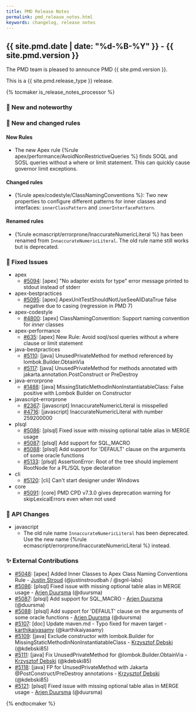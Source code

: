 ```yaml
---
title: PMD Release Notes
permalink: pmd_release_notes.html
keywords: changelog, release notes
---
```


## {{ site.pmd.date | date: "%d-%B-%Y" }} - {{ site.pmd.version }}

The PMD team is pleased to announce PMD {{ site.pmd.version }}.

This is a {{ site.pmd.release_type }} release.

{% tocmaker is_release_notes_processor %}

### 🚀 New and noteworthy

### 🌟 New and changed rules

#### New Rules

* The new Apex rule {%rule apex/performance/AvoidNonRestrictiveQueries %} finds SOQL and SOSL queries without a where
  or limit statement. This can quickly cause governor limit exceptions.

#### Changed rules
* {%rule apex/codestyle/ClassNamingConventions %}: Two new properties to configure different patterns
  for inner classes and interfaces: `innerClassPattern` and `innerInterfacePattern`.

#### Renamed rules
* {%rule ecmascript/errorprone/InaccurateNumericLiteral %} has been renamed from `InnaccurateNumericLiteral`.
  The old rule name still works but is deprecated.

### 🐛 Fixed Issues
* apex
  * [#5094](https://github.com/pmd/pmd/issues/5094): \[apex] "No adapter exists for type" error message printed to stdout instead of stderr
* apex-bestpractices
  * [#5095](https://github.com/pmd/pmd/issues/5095): \[apex] ApexUnitTestShouldNotUseSeeAllDataTrue false negative due to casing (regression in PMD 7)
* apex-codestyle
  * [#4800](https://github.com/pmd/pmd/issues/4800): \[apex] ClassNamingConvention: Support naming convention for *inner* classes
* apex-performance
  * [#635](https://github.com/pmd/pmd/issues/635): \[apex] New Rule: Avoid soql/sosl queries without a where clause or limit statement
* java-bestpractices
  * [#5110](https://github.com/pmd/pmd/issues/5110): \[java] UnusedPrivateMethod for method referenced by lombok.Builder.ObtainVia
  * [#5117](https://github.com/pmd/pmd/issues/5117): \[java] UnusedPrivateMethod for methods annotated with jakarta.annotation.PostConstruct or PreDestroy
* java-errorprone
  * [#1488](https://github.com/pmd/pmd/issues/1488): \[java] MissingStaticMethodInNonInstantiatableClass: False positive with Lombok Builder on Constructor
* javascript-errorprone
  * [#2367](https://github.com/pmd/pmd/issues/2367): \[javascript] InnaccurateNumericLiteral is misspelled
  * [#4716](https://github.com/pmd/pmd/issues/4716): \[javascript] InaccurateNumericLiteral with number 259200000
* plsql
  * [#5086](https://github.com/pmd/pmd/pull/5086): \[plsql] Fixed issue with missing optional table alias in MERGE usage
  * [#5087](https://github.com/pmd/pmd/pull/5087): \[plsql] Add support for SQL_MACRO
  * [#5088](https://github.com/pmd/pmd/pull/5088): \[plsql] Add support for 'DEFAULT' clause on the arguments of some oracle functions
  * [#5133](https://github.com/pmd/pmd/issues/5133): \[plsql] AssertionError: Root of the tree should implement RootNode for a PL/SQL type declaration
* cli
  * [#5120](https://github.com/pmd/pmd/issues/5120): \[cli] Can't start designer under Windows
* core
  * [#5091](https://github.com/pmd/pmd/issues/5091): \[core] PMD CPD v7.3.0 gives deprecation warning for skipLexicalErrors even when not used

### 🚨 API Changes

* javascript
  * The old rule name `InnaccurateNumericLiteral` has been deprecated. Use the new name
    {%rule ecmascript/errorprone/InaccurateNumericLiteral %} instead.

### ✨ External Contributions
* [#5048](https://github.com/pmd/pmd/pull/5048): \[apex] Added Inner Classes to Apex Class Naming Conventions Rule - [Justin Stroud](https://github.com/justinstroudbah) (@justinstroudbah / @sgnl-labs)
* [#5086](https://github.com/pmd/pmd/pull/5086): \[plsql] Fixed issue with missing optional table alias in MERGE usage - [Arjen Duursma](https://github.com/duursma) (@duursma)
* [#5087](https://github.com/pmd/pmd/pull/5087): \[plsql] Add support for SQL_MACRO - [Arjen Duursma](https://github.com/duursma) (@duursma)
* [#5088](https://github.com/pmd/pmd/pull/5088): \[plsql] Add support for 'DEFAULT' clause on the arguments of some oracle functions - [Arjen Duursma](https://github.com/duursma) (@duursma)
* [#5107](https://github.com/pmd/pmd/pull/5107): \[doc] Update maven.md - Typo fixed for maven target - [karthikaiyasamy](https://github.com/karthikaiyasamy) (@karthikaiyasamy)
* [#5109](https://github.com/pmd/pmd/pull/5109): \[java] Exclude constructor with lombok.Builder for MissingStaticMethodInNonInstantiatableClass - [Krzysztof Debski](https://github.com/kdebski85) (@kdebski85)
* [#5111](https://github.com/pmd/pmd/pull/5111): \[java] Fix UnusedPrivateMethod for @<!-- -->lombok.Builder.ObtainVia - [Krzysztof Debski](https://github.com/kdebski85) (@kdebski85)
* [#5118](https://github.com/pmd/pmd/pull/5118): \[java] FP for UnusedPrivateMethod with Jakarta @<!-- -->PostConstruct/PreDestroy annotations - [Krzysztof Debski](https://github.com/kdebski85) (@kdebski85)
* [#5121](https://github.com/pmd/pmd/pull/5121): \[plsql] Fixed issue with missing optional table alias in MERGE usage - [Arjen Duursma](https://github.com/duursma) (@duursma)

{% endtocmaker %}

